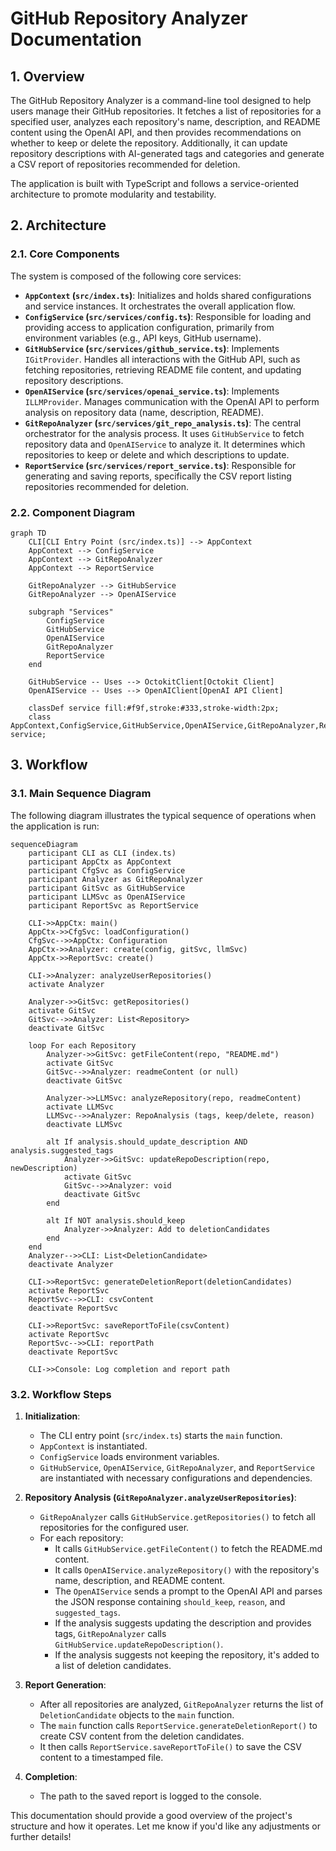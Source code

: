 # GitHub Repository Analyzer Documentation

## 1. Overview

The GitHub Repository Analyzer is a command-line tool designed to help users manage their GitHub repositories. It fetches a list of repositories for a specified user, analyzes each repository's name, description, and README content using the OpenAI API, and then provides recommendations on whether to keep or delete the repository. Additionally, it can update repository descriptions with AI-generated tags and categories and generate a CSV report of repositories recommended for deletion.

The application is built with TypeScript and follows a service-oriented architecture to promote modularity and testability.

## 2. Architecture

### 2.1. Core Components

The system is composed of the following core services:

*   **`AppContext` (`src/index.ts`)**: Initializes and holds shared configurations and service instances. It orchestrates the overall application flow.
*   **`ConfigService` (`src/services/config.ts`)**: Responsible for loading and providing access to application configuration, primarily from environment variables (e.g., API keys, GitHub username).
*   **`GitHubService` (`src/services/github_service.ts`)**: Implements `IGitProvider`. Handles all interactions with the GitHub API, such as fetching repositories, retrieving README file content, and updating repository descriptions.
*   **`OpenAIService` (`src/services/openai_service.ts`)**: Implements `ILLMProvider`. Manages communication with the OpenAI API to perform analysis on repository data (name, description, README).
*   **`GitRepoAnalyzer` (`src/services/git_repo_analysis.ts`)**: The central orchestrator for the analysis process. It uses `GitHubService` to fetch repository data and `OpenAIService` to analyze it. It determines which repositories to keep or delete and which descriptions to update.
*   **`ReportService` (`src/services/report_service.ts`)**: Responsible for generating and saving reports, specifically the CSV report listing repositories recommended for deletion.

### 2.2. Component Diagram

```mermaid
graph TD
    CLI[CLI Entry Point (src/index.ts)] --> AppContext
    AppContext --> ConfigService
    AppContext --> GitRepoAnalyzer
    AppContext --> ReportService

    GitRepoAnalyzer --> GitHubService
    GitRepoAnalyzer --> OpenAIService

    subgraph "Services"
        ConfigService
        GitHubService
        OpenAIService
        GitRepoAnalyzer
        ReportService
    end

    GitHubService -- Uses --> OctokitClient[Octokit Client]
    OpenAIService -- Uses --> OpenAIClient[OpenAI API Client]

    classDef service fill:#f9f,stroke:#333,stroke-width:2px;
    class AppContext,ConfigService,GitHubService,OpenAIService,GitRepoAnalyzer,ReportService service;
```

## 3. Workflow

### 3.1. Main Sequence Diagram

The following diagram illustrates the typical sequence of operations when the application is run:

```mermaid
sequenceDiagram
    participant CLI as CLI (index.ts)
    participant AppCtx as AppContext
    participant CfgSvc as ConfigService
    participant Analyzer as GitRepoAnalyzer
    participant GitSvc as GitHubService
    participant LLMSvc as OpenAIService
    participant ReportSvc as ReportService

    CLI->>AppCtx: main()
    AppCtx->>CfgSvc: loadConfiguration()
    CfgSvc-->>AppCtx: Configuration
    AppCtx->>Analyzer: create(config, gitSvc, llmSvc)
    AppCtx->>ReportSvc: create()

    CLI->>Analyzer: analyzeUserRepositories()
    activate Analyzer

    Analyzer->>GitSvc: getRepositories()
    activate GitSvc
    GitSvc-->>Analyzer: List<Repository>
    deactivate GitSvc

    loop For each Repository
        Analyzer->>GitSvc: getFileContent(repo, "README.md")
        activate GitSvc
        GitSvc-->>Analyzer: readmeContent (or null)
        deactivate GitSvc

        Analyzer->>LLMSvc: analyzeRepository(repo, readmeContent)
        activate LLMSvc
        LLMSvc-->>Analyzer: RepoAnalysis (tags, keep/delete, reason)
        deactivate LLMSvc

        alt If analysis.should_update_description AND analysis.suggested_tags
            Analyzer->>GitSvc: updateRepoDescription(repo, newDescription)
            activate GitSvc
            GitSvc-->>Analyzer: void
            deactivate GitSvc
        end

        alt If NOT analysis.should_keep
            Analyzer->>Analyzer: Add to deletionCandidates
        end
    end
    Analyzer-->>CLI: List<DeletionCandidate>
    deactivate Analyzer

    CLI->>ReportSvc: generateDeletionReport(deletionCandidates)
    activate ReportSvc
    ReportSvc-->>CLI: csvContent
    deactivate ReportSvc

    CLI->>ReportSvc: saveReportToFile(csvContent)
    activate ReportSvc
    ReportSvc-->>CLI: reportPath
    deactivate ReportSvc

    CLI->>Console: Log completion and report path
```

### 3.2. Workflow Steps

1.  **Initialization**:
    *   The CLI entry point (`src/index.ts`) starts the `main` function.
    *   `AppContext` is instantiated.
    *   `ConfigService` loads environment variables.
    *   `GitHubService`, `OpenAIService`, `GitRepoAnalyzer`, and `ReportService` are instantiated with necessary configurations and dependencies.

2.  **Repository Analysis (`GitRepoAnalyzer.analyzeUserRepositories`)**:
    *   `GitRepoAnalyzer` calls `GitHubService.getRepositories()` to fetch all repositories for the configured user.
    *   For each repository:
        *   It calls `GitHubService.getFileContent()` to fetch the README.md content.
        *   It calls `OpenAIService.analyzeRepository()` with the repository's name, description, and README content.
        *   The `OpenAIService` sends a prompt to the OpenAI API and parses the JSON response containing `should_keep`, `reason`, and `suggested_tags`.
        *   If the analysis suggests updating the description and provides tags, `GitRepoAnalyzer` calls `GitHubService.updateRepoDescription()`.
        *   If the analysis suggests not keeping the repository, it's added to a list of deletion candidates.

3.  **Report Generation**:
    *   After all repositories are analyzed, `GitRepoAnalyzer` returns the list of `DeletionCandidate` objects to the `main` function.
    *   The `main` function calls `ReportService.generateDeletionReport()` to create CSV content from the deletion candidates.
    *   It then calls `ReportService.saveReportToFile()` to save the CSV content to a timestamped file.

4.  **Completion**:
    *   The path to the saved report is logged to the console.

This documentation should provide a good overview of the project's structure and how it operates. Let me know if you'd like any adjustments or further details!
